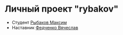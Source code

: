# Личный проект "rybakov"

* Студент [Рыбаков Максим](http://t.me/rybakov_maksim)
* Наставник [Федченко Вячеслав](http://t.me/Vyacheslav_Fedchenko)

